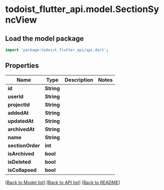 # todoist_flutter_api.model.SectionSyncView

## Load the model package
```dart
import 'package:todoist_flutter_api/api.dart';
```

## Properties
Name | Type | Description | Notes
------------ | ------------- | ------------- | -------------
**id** | **String** |  | 
**userId** | **String** |  | 
**projectId** | **String** |  | 
**addedAt** | **String** |  | 
**updatedAt** | **String** |  | 
**archivedAt** | **String** |  | 
**name** | **String** |  | 
**sectionOrder** | **int** |  | 
**isArchived** | **bool** |  | 
**isDeleted** | **bool** |  | 
**isCollapsed** | **bool** |  | 

[[Back to Model list]](../README.md#documentation-for-models) [[Back to API list]](../README.md#documentation-for-api-endpoints) [[Back to README]](../README.md)


